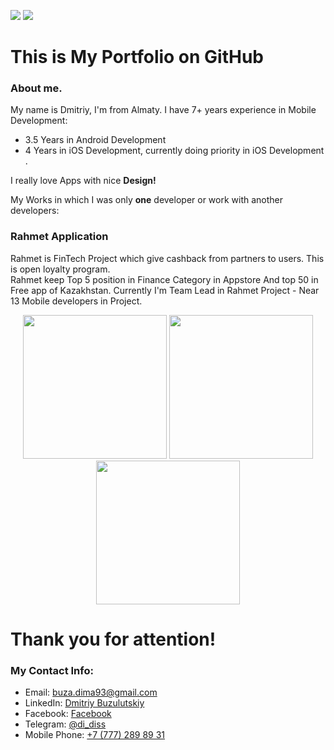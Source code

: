 


<a href="mailto:buza.dima93@gmail.com"><img src="https://img.shields.io/badge/Mail%20To-buza.dima93%40gmail.com-red?style=for-the-badge&logo=minutemailer&logoColor=red"></a>
<a href="https://www.linkedin.com/in/dmitriy-buzulutskiy-a933a0b5/"><img src="https://img.shields.io/badge/Linkedin-buza.dima93-blue?style=for-the-badge"></a>
# This is My Portfolio on GitHub 
### About me.
My name is Dmitriy, I'm from Almaty. I have 7+ years experience in Mobile Development:
 - 3.5 Years in Android Development
 - 4  Years in iOS Development, сurrently doing priority in iOS Development . 

I really love Apps with nice **Design!**

My Works in which I was only **one** developer or work with another developers:

### Rahmet Application
Rahmet is FinTech Project which give cashback from partners to users. This is open loyalty program.  
Rahmet keep Top 5 position in Finance Category in Appstore And top 50 in Free app of Kazakhstan.
Currently I'm Team Lead in Rahmet Project - Near 13 Mobile developers in Project.
<p align="center">
<img width="230" src="https://media-exp1.licdn.com/media-proxy/ext?w=576&h=1024&f=n&hash=9adPeJvD1x%2FVeHNmXxEJ%2Bp5BvIY%3D&ora=1%2CaFBCTXdkRmpGL2lvQUFBPQ%2CxAVta5g-0R6jnhodx1Ey9KGTqAGj6E5DQJHUA3L0CHH05IbfPWi8cZOMeLT39kBHeyoJjQA6dua1EmHpFI68Koi-ddVyjMbjLJD5agYUbhl4lWdI"  />
<img width="230" src="https://media-exp1.licdn.com/media-proxy/ext?w=576&h=1024&f=n&hash=kcM5L61heiL%2FTb%2F%2Fjzacyv6yp08%3D&ora=1%2CaFBCTXdkRmpGL2lvQUFBPQ%2CxAVta5g-0R6jnhodx1Ey9KGTqAGj6E5DQJHUA3L0CHH05IbfPWi7fJTZf-HyrEBEfi9QjQAxebq1ETfjFI7qKIq8fdt53ZC3d8H5agYUbhl4lWdI" />
<img width="230" src="https://media-exp1.licdn.com/media-proxy/ext?w=576&h=1024&f=n&hash=PeijA1xi5KZZ2T2cFTh37XHwmyA%3D&ora=1%2CaFBCTXdkRmpGL2lvQUFBPQ%2CxAVta5g-0R6jnhodx1Ey9KGTqAGj6E5DQJHUA3L0CHH05IbfPWi8LJPdebGkrEAVcH0IjQAxeb61SWKwFo68KYq7L99yjZDhdcb5agYUbhl4lWdI" />
<p/>

# Thank you for attention!
### My Contact Info:
- Email: buza.dima93@gmail.com
- LinkedIn: [Dmitriy Buzulutskiy](https://www.linkedin.com/in/dmitriy-buzulutskiy-a933a0b5/)
- Facebook: [Facebook](https://www.facebook.com/buza.dima93)
- Telegram: [@di_diss](https://t.me/di_diss)
- Mobile Phone: <a href="tel:+7 (777) 289 89-31">+7 (777) 289 89 31</a>
